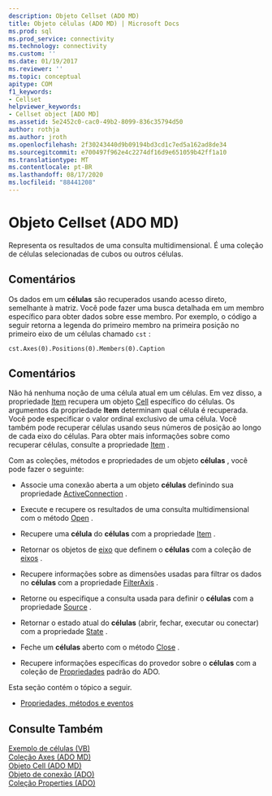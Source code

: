 ```yaml
---
description: Objeto Cellset (ADO MD)
title: Objeto células (ADO MD) | Microsoft Docs
ms.prod: sql
ms.prod_service: connectivity
ms.technology: connectivity
ms.custom: ''
ms.date: 01/19/2017
ms.reviewer: ''
ms.topic: conceptual
apitype: COM
f1_keywords:
- Cellset
helpviewer_keywords:
- Cellset object [ADO MD]
ms.assetid: 5e2452c0-cac0-49b2-8099-836c35794d50
author: rothja
ms.author: jroth
ms.openlocfilehash: 2f30243440d9b09194bd3cd1c7ed5a162ad8de34
ms.sourcegitcommit: e700497f962e4c2274df16d9e651059b42ff1a10
ms.translationtype: MT
ms.contentlocale: pt-BR
ms.lasthandoff: 08/17/2020
ms.locfileid: "88441208"
---
```

# <a name="cellset-object-ado-md"></a>Objeto Cellset (ADO MD)
Representa os resultados de uma consulta multidimensional. É uma coleção de células selecionadas de cubos ou outros células.  
  
## <a name="remarks"></a>Comentários  
 Os dados em um **células** são recuperados usando acesso direto, semelhante à matriz. Você pode fazer uma busca detalhada em um membro específico para obter dados sobre esse membro. Por exemplo, o código a seguir retorna a legenda do primeiro membro na primeira posição no primeiro eixo de um células chamado `cst` :  
  
```  
cst.Axes(0).Positions(0).Members(0).Caption  
```  
  
## <a name="remarks"></a>Comentários  
 Não há nenhuma noção de uma célula atual em um células. Em vez disso, a propriedade [Item](../../../ado/reference/ado-md-api/item-property-ado-md-cellset.md) recupera um objeto [Cell](../../../ado/reference/ado-md-api/cell-object-ado-md.md) específico do células. Os argumentos da propriedade **Item** determinam qual célula é recuperada. Você pode especificar o valor ordinal exclusivo de uma célula. Você também pode recuperar células usando seus números de posição ao longo de cada eixo do células. Para obter mais informações sobre como recuperar células, consulte a propriedade [Item](../../../ado/reference/ado-md-api/item-property-ado-md-cellset.md) .  
  
 Com as coleções, métodos e propriedades de um objeto **células** , você pode fazer o seguinte:  
  
-   Associe uma conexão aberta a um objeto **células** definindo sua propriedade [ActiveConnection](../../../ado/reference/ado-md-api/activeconnection-property-ado-md.md) .  
  
-   Execute e recupere os resultados de uma consulta multidimensional com o método [Open](../../../ado/reference/ado-md-api/open-method-ado-md.md) .  
  
-   Recupere uma **célula** do **células** com a propriedade [Item](../../../ado/reference/ado-md-api/item-property-ado-md-cellset.md) .  
  
-   Retornar os objetos de [eixo](../../../ado/reference/ado-md-api/axis-object-ado-md.md) que definem o **células** com a coleção de [eixos](../../../ado/reference/ado-md-api/axes-collection-ado-md.md) .  
  
-   Recupere informações sobre as dimensões usadas para filtrar os dados no **células** com a propriedade [FilterAxis](../../../ado/reference/ado-md-api/filteraxis-property-ado-md.md) .  
  
-   Retorne ou especifique a consulta usada para definir o **células** com a propriedade [Source](../../../ado/reference/ado-md-api/source-property-ado-md.md) .  
  
-   Retornar o estado atual do **células** (abrir, fechar, executar ou conectar) com a propriedade [State](../../../ado/reference/ado-md-api/state-property-ado-md.md) .  
  
-   Feche um **células** aberto com o método [Close](../../../ado/reference/ado-md-api/close-method-ado-md.md) .  
  
-   Recupere informações específicas do provedor sobre o **células** com a coleção de [Propriedades](../../../ado/reference/ado-api/properties-collection-ado.md) padrão do ADO.  
  
 Esta seção contém o tópico a seguir.  
  
-   [Propriedades, métodos e eventos](../../../ado/reference/ado-md-api/cellset-object-properties-methods-and-events.md)  
  
## <a name="see-also"></a>Consulte Também  
 [Exemplo de células (VB)](../../../ado/reference/ado-md-api/cellset-example-vb.md)   
 [Coleção Axes (ADO MD)](../../../ado/reference/ado-md-api/axes-collection-ado-md.md)   
 [Objeto Cell (ADO MD)](../../../ado/reference/ado-md-api/cell-object-ado-md.md)   
 [Objeto de conexão (ADO)](../../../ado/reference/ado-api/connection-object-ado.md)   
 [Coleção Properties (ADO)](../../../ado/reference/ado-api/properties-collection-ado.md)
